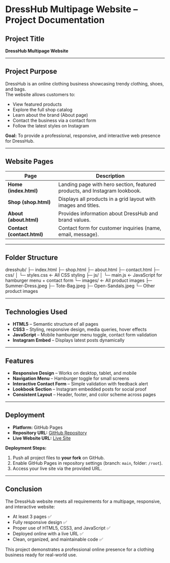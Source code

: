 # DressHub Multipage Website – Project Documentation

## Project Title
**DressHub Multipage Website**

---

## Project Purpose
DressHub is an online clothing business showcasing trendy clothing, shoes, and bags.  
The website allows customers to:

- View featured products  
- Explore the full shop catalog  
- Learn about the brand (About page)  
- Contact the business via a contact form  
- Follow the latest styles on Instagram  

**Goal:** To provide a professional, responsive, and interactive web presence for DressHub.  

---

## Website Pages
| Page | Description |
|------|-------------|
| **Home (index.html)** | Landing page with hero section, featured products, and Instagram lookbook. |
| **Shop (shop.html)** | Displays all products in a grid layout with images and titles. |
| **About (about.html)** | Provides information about DressHub and brand values. |
| **Contact (contact.html)** | Contact form for customer inquiries (name, email, message). |

---

## Folder Structure
dresshub/
├─ index.html
├─ shop.html
├─ about.html
├─ contact.html
├─ css/
│ └─ styles.css ← All CSS styling
├─ js/
│ └─ main.js ← JavaScript for hamburger menu + contact form
└─ images/ ← All product images
├─ Summer-Dress.jpeg
├─ Tote-Bag.jpeg
├─ Open-Sandals.jpeg
└─ Other product images

---

## Technologies Used
- **HTML5** – Semantic structure of all pages  
- **CSS3** – Styling, responsive design, media queries, hover effects  
- **JavaScript** – Mobile hamburger menu toggle, contact form validation  
- **Instagram Embed** – Displays latest posts dynamically  

---

## Features
- **Responsive Design** – Works on desktop, tablet, and mobile  
- **Navigation Menu** – Hamburger toggle for small screens  
- **Interactive Contact Form** – Simple validation with feedback alert  
- **Lookbook Section** – Instagram embedded posts for social proof  
- **Consistent Layout** – Header, footer, and color scheme across pages  

---

## Deployment
- **Platform:** GitHub Pages  
- **Repository URL:** [GitHub Repository](https://github.com/Kavush/plp-webtechnologies-classroom-july2025-july-2025-final-project-and-deployment-Final-Project-and-Depl)  
- **Live Website URL:** [Live Site](https://kavush.github.io/plp-webtechnologies-classroom-july2025-july-2025-final-project-and-deployment-Final-Project-and-Depl/)  

**Deployment Steps:**
1. Push all project files to **your fork** on GitHub.  
2. Enable GitHub Pages in repository settings (branch: `main`, folder: `/root`).  
3. Access your live site via the provided URL.  

---

## Conclusion
The DressHub website meets all requirements for a multipage, responsive, and interactive website:

- At least 3 pages ✅  
- Fully responsive design ✅  
- Proper use of HTML5, CSS3, and JavaScript ✅  
- Deployed online with a live URL ✅  
- Clean, organized, and maintainable code ✅  

This project demonstrates a professional online presence for a clothing business ready for real-world use.
